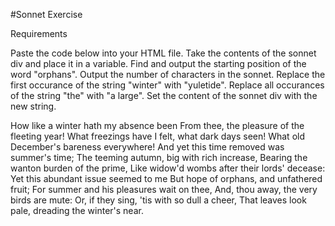 #Sonnet Exercise

Requirements

Paste the code below into your HTML file.
Take the contents of the sonnet div and place it in a variable.
Find and output the starting position of the word "orphans".
Output the number of characters in the sonnet.
Replace the first occurance of the string "winter" with "yuletide".
Replace all occurances of the string "the" with "a large".
Set the content of the sonnet div with the new string.

<div id="sonnet">
How like a winter hath my absence been
From thee, the pleasure of the fleeting year!
What freezings have I felt, what dark days seen!
What old December's bareness everywhere!
And yet this time removed was summer's time;
The teeming autumn, big with rich increase,
Bearing the wanton burden of the prime,
Like widow'd wombs after their lords' decease:
Yet this abundant issue seemed to me
But hope of orphans, and unfathered fruit;
For summer and his pleasures wait on thee,
And, thou away, the very birds are mute:
   Or, if they sing, 'tis with so dull a cheer,
   That leaves look pale, dreading the winter's near.
</div>
